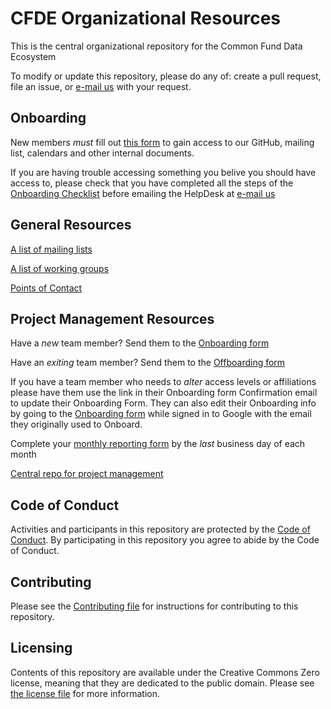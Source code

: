# CFDE Organizational Resources

This is the central organizational repository for the Common Fund Data Ecosystem

To modify or update this repository, please do any of: create a pull
request, file an issue, or [e-mail us](mailto:autohelp+int+851+6545985337373134556@CFDE.groups.io) with your
request.

## Onboarding

New members *must* fill out [this form](https://forms.gle/H3ThBxzYYHdauaKJ8) to gain access to our 
GitHub, mailing list, calendars and other internal documents.

If you are having trouble accessing something you belive you should have access to, please check
that you have completed all the steps of the [Onboarding Checklist](OnboardingChecklist.md) before 
emailing the HelpDesk at [e-mail us](mailto:autohelp+int+851+6545985337373134556@CFDE.groups.io)

## General Resources

[A list of mailing lists](MailingLists.md)

[A list of working groups](WorkingGroups.md)

[Points of Contact](PointsOfContact.md)

## Project Management Resources

Have a *new* team member? Send them to the [Onboarding form](https://forms.gle/H3ThBxzYYHdauaKJ8)

Have an *exiting* team member? Send them to the [Offboarding form](https://forms.gle/TQMmwvSGaDCFuVXP9)

If you have a team member who needs to *alter* access levels or affiliations please have them use the link in their Onboarding form Confirmation email to update their Onboarding Form. They can also edit their Onboarding info by going to the [Onboarding form](https://forms.gle/H3ThBxzYYHdauaKJ8) while signed in to Google with the email they originally used to Onboard.

Complete your [monthly reporting form](MonthlyReporting.md) by the *last* business day of each month

[Central repo for project
management](https://github.com/nih-cfde/project-management/)

## Code of Conduct

Activities and participants in this repository are protected by the
[Code of Conduct](./CodeOfConduct.md). By participating in this
repository you agree to abide by the Code of Conduct.

## Contributing

Please see the [Contributing file](./CONTRIBUTING.md) for instructions
for contributing to this repository.

## Licensing

Contents of this repository are available under the Creative Commons
Zero license, meaning that they are dedicated to the public domain.
Please see [the license file](./LICENSE.md) for more information.
